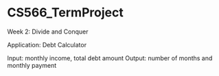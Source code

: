 # CS566_TermProject

Week 2: Divide and Conquer

Application: Debt Calculator

Input: monthly income, total debt amount
Output: number of months and monthly payment

